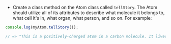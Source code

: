 <!-- # Creating a Universe

* Create ES6 classes for the following items. **Each class should inherit from the class preceding it** using the `extends` keyword.
  - Universe
  - Galaxy
  - Star
  - Planet
  - Continent
  - Land
  - Village
  - Family
  - Person
  - Organ
  - Cell
  - Molecule
  - Atom
* For each of these classes, create an attribute or two. For example, your Universe class might look like this:

```js
class Universe {
  constructor(universeName, universeSize) {
    this.universeName = universeName;
    this.universeSize = universeSize;
  }
};
``` -->

<!-- * For each of these classes, utilize `super` and add arguments to the constructor function to make sure that (for example) a Planet belongs to a Star, Galaxy, and Universe with each of their attributes.
* Create an instance of the Atom class. Make sure you can refer to any attribute from any class it inherits from. For example, with an Atom called myAtom belonging to a Universe called "My Big Universe":

```js
console.log(myAtom.universeName);

// => "My Big Universe"
``` -->
* Create a class method on the Atom class called `tellStory`. The Atom should utilize all of its attributes to describe what molecule it belongs to, what cell it's in, what organ, what person, and so on. For example:

```js
console.log(myAtom.tellStory());

// => "This is a positively-charged atom in a carbon molecule. It lives in a muscle cell in the stomach of Peter. Peter belongs to the Peterson family in the village of Troy. The village of Troy is in a green land on the continent of Tropico. The continent of Tropico is on a hot planet orbiting a star that's 3 billion years old. This star is part of the Root Beer Galaxy in My Big Universe."
```
